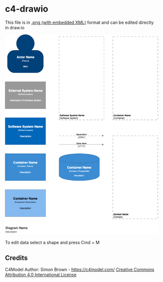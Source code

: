 # c4-drawio

This file is in [.png (with embedded XML)](https://about.draw.io/features/import-export/) format and can be edited directly in draw.io

![c4-drawio](/c4.drawio.png)

To edit data select a shape and press Cmd + M

## Credits

C4Model Author: Simon Brown - <https://c4model.com/> [Creative Commons Attribution 4.0 International License](https://creativecommons.org/licenses/by/4.0/)
